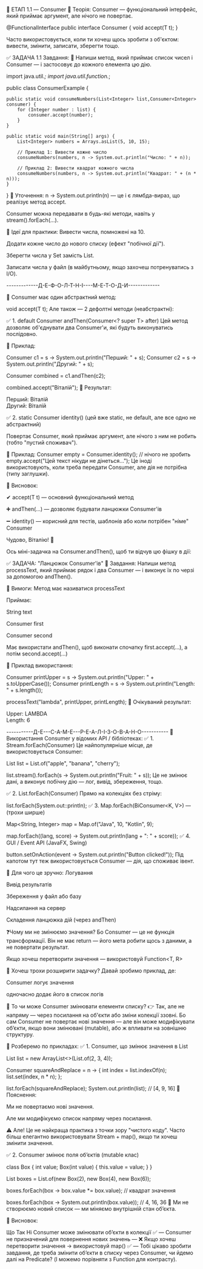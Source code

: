🔹 ЕТАП 1.1 — Consumer<T>
📘 Теорія:
Consumer<T> — функціональний інтерфейс, який приймає аргумент,
але нічого не повертає.

@FunctionalInterface
public interface Consumer<T> {
void accept(T t);
}

Часто використовується, коли ти хочеш щось зробити з об'єктом:
вивести, змінити, записати, зберегти тощо.

✅ ЗАДАЧА 1.1
Завдання: 🔹 Напиши метод, який приймає список чисел
і Consumer<Integer> — і застосовує до кожного елемента цю дію.

import java.util.*;
import java.util.function.*;

public class ConsumerExample {

    public static void consumeNumbers(List<Integer> list,Consumer<Integer> consumer) {
        for (Integer number : list) {
            consumer.accept(number);
        }
    }

    public static void main(String[] args) {
        List<Integer> numbers = Arrays.asList(5, 10, 15);

        // Приклад 1: Вивести кожне число
        consumeNumbers(numbers, n -> System.out.println("Число: " + n));

        // Приклад 2: Вивести квадрат кожного числа
        consumeNumbers(numbers, n -> System.out.println("Квадрат: " + (n * n)));
    }
}
🧠 Уточнення:
n -> System.out.println(n) — це і є лямбда-вираз, що реалізує метод accept.

Consumer<Integer> можна передавати в будь-які методи, навіть у stream().forEach(...).

🧩 Ідеї для практики:
Вивести числа, помножені на 10.

Додати кожне число до нового списку (ефект "побічної дії").

Зберегти числа у Set замість List.

Записати числа у файл (в майбутньому, якщо захочеш потренуватись з I/O).


-------------Д-Е-Ф-О-Л-Т-Н-І----М-Е-Т-О-Д-И-------------

🔹 Consumer<T> має один абстрактний метод:

void accept(T t);
Але також — 2 дефолтні методи (неабстрактні):

✅ 1. default Consumer<T> andThen(Consumer<? super T> after)
Цей метод дозволяє об'єднувати два Consumer'и, які будуть 
виконуватись послідовно.

🔧 Приклад:

Consumer<String> c1 = s -> System.out.println("Перший: " + s);
Consumer<String> c2 = s -> System.out.println("Другий: " + s);

Consumer<String> combined = c1.andThen(c2);

combined.accept("Віталій");
🧾 Результат:

Перший: Віталій  
Другий: Віталій

✅ 2. static <T> Consumer<T> identity()
(цей вже static, не default, але все одно не абстрактний)

Повертає Consumer<T>, який приймає аргумент,
але нічого з ним не робить (тобто "пустий споживач").

🔧 Приклад:
Consumer<String> empty = Consumer.identity(); // нічого не зробить
empty.accept("Цей текст нікуди не дінеться...");
Це іноді використовують, коли треба передати Consumer, але дія не потрібна (типу заглушки).

🎯 Висновок:

✔ accept(T t) — основний функціональний метод

➕ andThen(...) — дозволяє будувати ланцюжки Consumer'ів

➖ identity() — корисний для тестів, шаблонів або коли потрібен "німе" Consumer

Чудово, Віталію! 🔧

Ось міні-задачка на Consumer.andThen(), щоб ти відчув цю фішку в дії:






✅ ЗАДАЧА: "Ланцюжок Consumer'ів"
🔹 Завдання: Напиши метод processText, який приймає рядок і два Consumer<String> —
і виконує їх по черзі за допомогою andThen().

📌 Вимоги:
Метод має називатися processText

Приймає:

String text

Consumer<String> first

Consumer<String> second

Має використати andThen(), щоб виконати спочатку first.accept(...), а потім second.accept(...)

🧪 Приклад використання:

Consumer<String> printUpper = s -> System.out.println("Upper: " + s.toUpperCase());
Consumer<String> printLength = s -> System.out.println("Length: " + s.length());

processText("lambda", printUpper, printLength);
🧾 Очікуваний результат:

Upper: LAMBDA  
Length: 6


-----------Д-Е---С-А-М-Е---Р-Е-А-Л-І-З-О-В-А-Н-О-----------
🔧 Використання Consumer у відомих API / бібліотеках:
✅ 1. Stream.forEach(Consumer<T>)
Це найпопулярніше місце, де використовується Consumer:

List<String> list = List.of("apple", "banana", "cherry");

list.stream().forEach(s -> System.out.println("Fruit: " + s));
Це не змінює дані, а виконує побічну дію — лог, вивід, збереження, тощо.

✅ 2. List.forEach(Consumer<T>)
Прямо на колекціях без стріму:

list.forEach(System.out::println);
✅ 3. Map.forEach(BiConsumer<K, V>) — (трохи ширше)

Map<String, Integer> map = Map.of("Java", 10, "Kotlin", 9);

map.forEach((lang, score) -> System.out.println(lang + ": " + score));
✅ 4. GUI / Event API (JavaFX, Swing)

button.setOnAction(event -> System.out.println("Button clicked!"));
Під капотом тут теж використовується Consumer<Event> — дія, що споживає івент.

🧠 Для чого це зручно:
Логування

Вивід результатів

Збереження у файл або базу

Надсилання на сервер

Складення ланцюжка дій (через andThen)

❓Чому ми не змінюємо значення?
Бо Consumer — це не функція трансформації.
Він не має return — його мета робити щось з даними, а не повертати результат.

Якщо хочеш перетворити значення — використовуй Function<T, R>

📌 Хочеш трохи розширити задачку?
Давай зробимо приклад, де:

Consumer логує значення

одночасно додає його в список логів

🔎 То чи може Consumer змінювати елементи списку?
👉 Так, але не напряму — через посилання на об'єкти або зміни колекції ззовні.
Бо сам Consumer<T> не повертає нові значення — але він може модифікувати об’єкти, якщо вони змінювані (mutable), або ж впливати на зовнішню структуру.

🔧 Розберемо по прикладах:
✅ 1. Consumer, що змінює значення в List<Integer>

List<Integer> list = new ArrayList<>(List.of(2, 3, 4));

Consumer<Integer> squareAndReplace = n -> {
int index = list.indexOf(n);
list.set(index, n * n);
};

list.forEach(squareAndReplace);
System.out.println(list); // [4, 9, 16]
🧠 Пояснення:

Ми не повертаємо нові значення.

Але ми модифікуємо список напряму через посилання.

⚠️ Але! Це не найкраща практика з точки зору "чистого коду".
Часто більш елегантно використовувати Stream + map(), якщо ти хочеш змінити значення.

✅ 2. Consumer змінює поля об’єктів (mutable клас)

class Box {
int value;
Box(int value) { this.value = value; }
}

List<Box> boxes = List.of(new Box(2), new Box(4), new Box(6));

boxes.forEach(box -> box.value *= box.value); // квадрат значення

boxes.forEach(box -> System.out.println(box.value)); // 4, 16, 36
📌 Ми не створюємо новий список — ми міняємо внутрішній стан об’єкта.

🎯 Висновок:

Що	Так	Ні
Consumer може змінювати об’єкти в колекції	✅	—
Consumer не призначений для повернення нових значень	—	❌
Якщо хочеш перетворити значення → використовуй map()	✅	—
Тобі цікаво зробити завдання, де треба змінити об’єкти в списку через Consumer, чи йдемо далі на Predicate?
(І можемо порівняти з Function для контрасту).